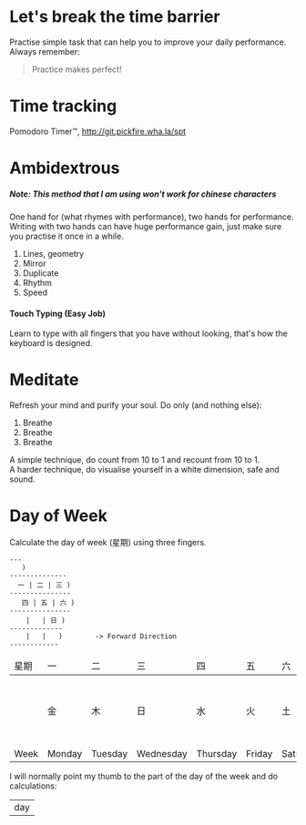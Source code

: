 Let's break the time barrier
============================
Practise simple task that can help you to improve your daily performance.
Always remember:

> Practice makes perfect!

Time tracking
=============
Pomodoro Timer™, http://git.pickfire.wha.la/spt

Ambidextrous
============
##### **Note: This method that I am using won't work for chinese characters**

One hand for (what rhymes with performance), two hands for performance.  
Writing with two hands can have huge performance gain, just make sure you
practise it once in a while.

1. Lines, geometry
2. Mirror
3. Duplicate
4. Rhythm
5. Speed

#### Touch Typing (Easy Job)
Learn to type with all fingers that you have without looking, that's how the
keyboard is designed.

Meditate
========
Refresh your mind and purify your soul. Do only (and nothing else):

1. Breathe
2. Breathe
3. Breathe

A simple technique, do count from 10 to 1 and recount from 10 to 1.  
A harder technique, do visualise yourself in a white dimension, safe and sound.

Day of Week
===========
Calculate the day of week (星期) using three fingers.
```
---
   )
--------------
  一 | 二 | 三 )
---------------
   四 | 五 | 六 )
---------------
    |   | 日 )
-------------
    |   |   )        -> Forward Direction
------------
```

<table>
  <thead>
  <tr>
    <td>星期</td><td>一</td><td>二</td><td>三</td><td>四</td><td>五</td><td>六</td><td>日</td>
  </tr>
  </thead>
  <tbody>
  <tr>
    <td></td><td>金</td><td>木</td><td>日</td><td>水</td><td>火</td><td>土</td><td>月</td><td>(I hope that Japanese can verify this)</td>
  </tr>
  <tr>
    <td>Week</td><td>Monday</td><td>Tuesday</td><td>Wednesday</td><td>Thursday</td><td>Friday</td><td>Saturday</td><td>Sunday</td>
  </tr>
  </tbody>
</table>

I will normally point my thumb to the part of the day of the week and do calculations:

<table>
  <tr>
    <td>day</td>
  </tr>
</table>
